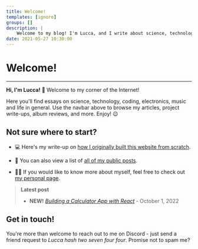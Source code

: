 ```yaml
---
title: Welcome!
templates: [ignore]
groups: []
description: | 
    Welcome to my blog! I'm Lucca, and I write about science, technology, music, and more.
date: 2021-05-27 10:30:00
--- 
```


# Welcome!

---

**Hi, I'm Lucca!** 👋 Welcome to my corner of the Internet!

Here you'll find essays on science, technology, coding, electronics, music and life in general. Use the navbar above to browse my articles, project write-ups, album reviews, and more. Enjoy! 😉

## Not sure where to start? 

* 💻 Here's my write-up on [how I originally built this website from scratch](/website1.0).

* 📝 You can also view a list of [all of my public posts](/groups/all). 

* 🙋‍♂️ If you would like to know more about myself, feel free to check out [my personal page](/me).

> **Latest post**  
> - **NEW!** [*Building a Calculator App with React*](/react-calculator-fem-challenge) - October 1, 2022

## Get in touch!

You're more than welcome to reach out to me on Discord - just send a friend request to *Lucca hash two seven four four*. Promise not to spam me?